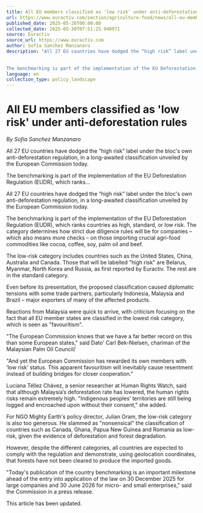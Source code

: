 ```yaml
---
title: All EU members classified as 'low risk' under anti-deforestation rules
url: https://www.euractiv.com/section/agriculture-food/news/all-eu-members-classified-as-low-risk-under-anti-deforestation-rules/
published_date: 2025-05-26T00:00:00
collected_date: 2025-05-30T07:51:25.940971
source: Euractiv
source_url: https://www.euractiv.com
author: Sofia Sanchez Manzanaro
description: "All 27 EU countries have dodged the “high risk” label under the bloc's own anti-deforestation regulation, in a long-awaited classification unveiled by the European Commission today.  
 
 
The benchmarking is part of the implementation of the EU Deforestation Regulation (EUDR), which ranks..."
language: en
collection_type: policy_landscape
---
```


# All EU members classified as 'low risk' under anti-deforestation rules

*By Sofia Sanchez Manzanaro*

All 27 EU countries have dodged the “high risk” label under the bloc's own anti-deforestation regulation, in a long-awaited classification unveiled by the European Commission today.  
 
 
The benchmarking is part of the implementation of the EU Deforestation Regulation (EUDR), which ranks...

All 27 EU countries have dodged the “high risk” label under the bloc's own anti-deforestation regulation, in a long-awaited classification unveiled by the European Commission today.

The benchmarking is part of the implementation of the EU Deforestation Regulation (EUDR), which ranks countries as high, standard, or low risk. The category determines how strict due diligence rules will be for companies – which also means more checks – on those importing crucial agri-food commodities like cocoa, coffee, soy, palm oil and beef.

The low-risk category includes countries such as the United States, China, Australia and Canada. Those that will be labelled "high risk" are Belarus, Myanmar, North Korea and Russia, as first reported by Euractiv. The rest are in the standard category.

Even before its presentation, the proposed classification caused diplomatic tensions with some trade partners, particularly Indonesia, Malaysia and Brazil – major exporters of many of the affected products.

Reactions from Malaysia were quick to arrive, with criticism focusing on the fact that all EU member states are classified in the lowest risk category, which is seen as "favouritism".

"The European Commission knows that we have a far better record on this than some European states," said Dato' Carl Bek-Nielsen, chariman of the Malaysian Palm Oil Council/

"And yet the European Commission has rewarded its own members with ‘low risk’ status. This apparent favouritism will inevitably cause resentment instead of building bridges for closer cooperation.”

Luciana Téllez Chávez, a senior researcher at Human Rights Watch, said that although Malaysia’s deforestation rate has lowered, the human rights risks remain extremely high. "Indigenous peoples’ territories are still being logged and encroached upon without their consent," she added.

For NGO Mighty Earth's policy director, Julian Oram, the low-risk category is also too generous. He slammed as "nonsensical" the classification of countries such as Canada, Ghana, Papua New Guinea and Romania as low-risk, given the evidence of deforestation and forest degradation.

However, despite the different categories, all countries are expected to comply with the regulation and demonstrate, using geolocation coordinates, that forests have not been cleared to produce the imported goods.

"Today's publication of the country benchmarking is an important milestone ahead of the entry into application of the law on 30 December 2025 for large companies and 30 June 2026 for micro- and small enterprises," said the Commission in a press release.

This article has been updated.